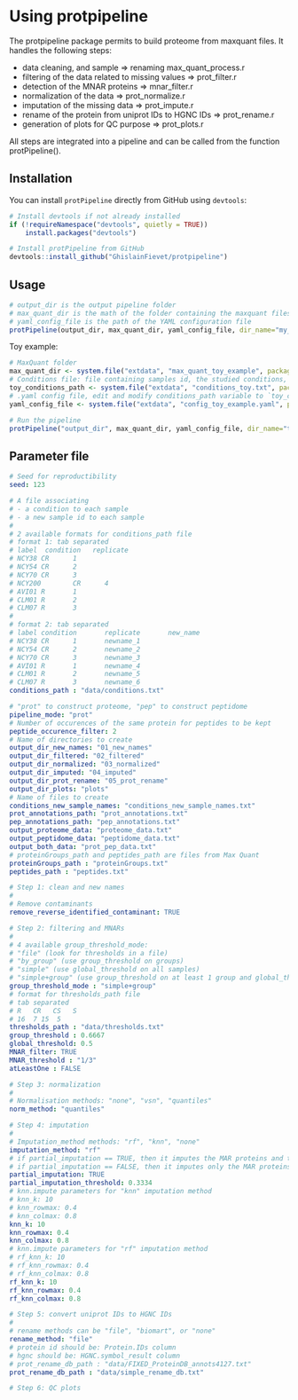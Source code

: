 # Using protpipeline

The protpipeline package permits to build proteome from maxquant files. It handles the following steps:
- data cleaning, and sample => renaming max_quant_process.r
- filtering of the data related to missing values => prot_filter.r
- detection of the MNAR proteins => mnar_filter.r
- normalization of the data => prot_normalize.r
- imputation of the missing data => prot_impute.r
- rename of the protein from uniprot IDs to HGNC IDs => prot_rename.r
- generation of plots for QC purpose => prot_plots.r

All steps are integrated into a pipeline and can be called from the function protPipeline().



## Installation

You can install `protPipeline` directly from GitHub using `devtools`:

```r
# Install devtools if not already installed
if (!requireNamespace("devtools", quietly = TRUE))
    install.packages("devtools")

# Install protPipeline from GitHub
devtools::install_github("GhislainFievet/protpipeline")
```

## Usage

```r
# output_dir is the output pipeline folder 
# max_quant_dir is the math of the folder containing the maxquant files
# yaml_config_file is the path of the YAML configuration file
protPipeline(output_dir, max_quant_dir, yaml_config_file, dir_name="my_dir_name")
```

Toy example:
```r
# MaxQuant folder
max_quant_dir <- system.file("extdata", "max_quant_toy_example", package="protpipeline")
# Conditions file: file containing samples id, the studied conditions, and the new sample names
toy_conditions_path <- system.file("extdata", "conditions_toy.txt", package="protpipeline")
# .yaml config file, edit and modify conditions_path variable to `toy_conditions_path`
yaml_config_file <- system.file("extdata", "config_toy_example.yaml", package="protpipeline")

# Run the pipeline
protPipeline("output_dir", max_quant_dir, yaml_config_file, dir_name="toy_example")
```


## Parameter file

```yaml
# Seed for reproductibility
seed: 123

# A file associating
# - a condition to each sample
# - a new sample id to each sample
#
# 2 available formats for conditions_path file
# format 1: tab separated
# label  condition   replicate
# NCY38 CR      1
# NCY54 CR      2
# NCY70 CR      3
# NCY200        CR      4
# AVI01 R       1
# CLM01 R       2
# CLM07 R       3
#
# format 2: tab separated
# label condition       replicate       new_name
# NCY38 CR      1       newname_1
# NCY54 CR      2       newname_2
# NCY70 CR      3       newname_3
# AVI01 R       1       newname_4
# CLM01 R       2       newname_5
# CLM07 R       3       newname_6
conditions_path : "data/conditions.txt"

# "prot" to construct proteome, "pep" to construct peptidome
pipeline_mode: "prot"
# Number of occurences of the same protein for peptides to be kept
peptide_occurence_filter: 2
# Name of directories to create
output_dir_new_names: "01_new_names"
output_dir_filtered: "02_filtered"
output_dir_normalized: "03_normalized"
output_dir_imputed: "04_imputed"
output_dir_prot_rename: "05_prot_rename"
output_dir_plots: "plots"
# Name of files to create
conditions_new_sample_names: "conditions_new_sample_names.txt"
prot_annotations_path: "prot_annotations.txt"
pep_annotations_path: "pep_annotations.txt"
output_proteome_data: "proteome_data.txt"
output_peptidome_data: "peptidome_data.txt"
output_both_data: "prot_pep_data.txt"
# proteinGroups_path and peptides_path are files from Max Quant
proteinGroups_path : "proteinGroups.txt"
peptides_path : "peptides.txt"

# Step 1: clean and new names
# 
# Remove contaminants
remove_reverse_identified_contaminant: TRUE

# Step 2: filtering and MNARs
#
# 4 available group_threshold_mode:
# "file" (look for thresholds in a file)
# "by_group" (use group_threshold on groups)
# "simple" (use global_threshold on all samples)
# "simple+group" (use group_threshold on at least 1 group and global_threshold on all samples)
group_threshold_mode : "simple+group"
# format for thresholds_path file
# tab separated
# R   CR   CS   S
# 16  7 15  5
thresholds_path : "data/thresholds.txt"
group_threshold : 0.6667
global_threshold: 0.5
MNAR_filter: TRUE
MNAR_threshold : "1/3"
atLeastOne : FALSE

# Step 3: normalization
#
# Normalisation methods: "none", "vsn", "quantiles"
norm_method: "quantiles"

# Step 4: imputation
#
# Imputation_method methods: "rf", "knn", "none"
imputation_method: "rf"
# if partial_imputation == TRUE, then it imputes the MAR proteins and the MNAR groups containing at most partial_imputation_threshold missing.
# if partial_imputation == FALSE, then it imputes only the MAR proteins.
partial_imputation: TRUE
partial_imputation_threshold: 0.3334
# knn.impute parameters for "knn" imputation method
# knn_k: 10
# knn_rowmax: 0.4
# knn_colmax: 0.8
knn_k: 10
knn_rowmax: 0.4
knn_colmax: 0.8
# knn.impute parameters for "rf" imputation method
# rf_knn_k: 10
# rf_knn_rowmax: 0.4
# rf_knn_colmax: 0.8
rf_knn_k: 10
rf_knn_rowmax: 0.4
rf_knn_colmax: 0.8

# Step 5: convert uniprot IDs to HGNC IDs
#
# rename methods can be "file", "biomart", or "none"
rename_method: "file"
# protein id should be: Protein.IDs column
# hgnc should be: HGNC.symbol_result column
# prot_rename_db_path : "data/FIXED_ProteinDB_annots4127.txt"
prot_rename_db_path : "data/simple_rename_db.txt"

# Step 6: QC plots

```
